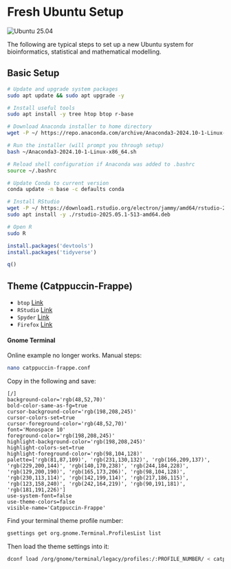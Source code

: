 # Fresh Ubuntu Setup

![Ubuntu 25.04](https://img.shields.io/badge/Ubuntu-25.04-E95420?logo=ubuntu&logoColor=white&style=flat)

The following are typical steps to set up a new Ubuntu system for bioinformatics, statistical and mathematical modelling.

## Basic Setup

```bash
# Update and upgrade system packages
sudo apt update && sudo apt upgrade -y

# Install useful tools
sudo apt install -y tree htop btop r-base

# Download Anaconda installer to home directory
wget -P ~/ https://repo.anaconda.com/archive/Anaconda3-2024.10-1-Linux-x86_64.sh

# Run the installer (will prompt you through setup)
bash ~/Anaconda3-2024.10-1-Linux-x86_64.sh

# Reload shell configuration if Anaconda was added to .bashrc
source ~/.bashrc

# Update Conda to current version
conda update -n base -c defaults conda

# Install RStudio
wget -P ~/ https://download1.rstudio.org/electron/jammy/amd64/rstudio-2025.05.1-513-amd64.deb
sudo apt install -y ./rstudio-2025.05.1-513-amd64.deb

# Open R
sudo R
```

```R
install.packages('devtools')
install.packages('tidyverse')

q()
```

## Theme (Catppuccin-Frappe)
- `btop` [Link](https://github.com/catppuccin/btop/tree/main)
- `RStudio` [Link](https://github.com/catppuccin/rstudio)
- `Spyder` [Link](https://github.com/catppuccin/spyder)
- `Firefox` [Link](https://github.com/catppuccin/firefox)

#### Gnome Terminal
Online example no longer works. Manual steps:

```bash 
nano catppuccin-frappe.conf
```
Copy in the following and save:
```
[/]
background-color='rgb(48,52,70)'
bold-color-same-as-fg=true
cursor-background-color='rgb(198,208,245)'
cursor-colors-set=true
cursor-foreground-color='rgb(48,52,70)'
font='Monospace 10'
foreground-color='rgb(198,208,245)'
highlight-background-color='rgb(198,208,245)'
highlight-colors-set=true
highlight-foreground-color='rgb(98,104,128)'
palette=['rgb(81,87,109)', 'rgb(231,130,132)', 'rgb(166,209,137)', 'rgb(229,200,144)', 'rgb(140,170,238)', 'rgb(244,184,228)', 'rgb(129,200,190)', 'rgb(165,173,206)', 'rgb(98,104,128)', 'rgb(230,113,114)', 'rgb(142,199,114)', 'rgb(217,186,115)', 'rgb(123,158,240)', 'rgb(242,164,219)', 'rgb(90,191,181)', 'rgb(181,191,226)']
use-system-font=false
use-theme-colors=false
visible-name='Catppuccin-Frappe'
```
Find your terminal theme profile number:
```bash
gsettings get org.gnome.Terminal.ProfilesList list
```
Then load the theme settings into it:
```bash
dconf load /org/gnome/terminal/legacy/profiles:/:PROFILE_NUMBER/ < catppuccin-frappe.conf
```
